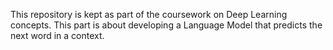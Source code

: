 This repository is kept as part of the coursework on Deep Learning concepts. This part is about developing a Language Model that predicts the next word in a context.
